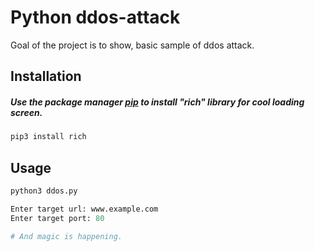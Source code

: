 # Python ddos-attack


Goal of the project is to show, basic sample of ddos attack.


## Installation

##### Use the package manager [pip](https://pip.pypa.io/en/stable/) to install "rich" library for cool loading screen.

```bash
pip3 install rich
```

## Usage

```python
python3 ddos.py

Enter target url: www.example.com
Enter target port: 80

# And magic is happening.
```

